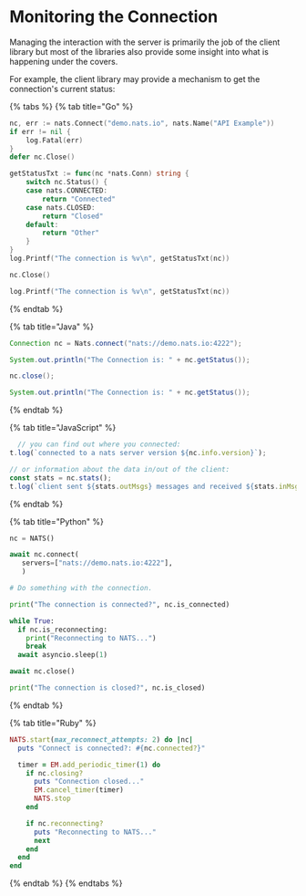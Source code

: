 # Monitoring the Connection

Managing the interaction with the server is primarily the job of the client library but most of the libraries also provide some insight into what is happening under the covers.

For example, the client library may provide a mechanism to get the connection's current status:

{% tabs %}
{% tab title="Go" %}
```go
nc, err := nats.Connect("demo.nats.io", nats.Name("API Example"))
if err != nil {
    log.Fatal(err)
}
defer nc.Close()

getStatusTxt := func(nc *nats.Conn) string {
    switch nc.Status() {
    case nats.CONNECTED:
        return "Connected"
    case nats.CLOSED:
        return "Closed"
    default:
        return "Other"
    }
}
log.Printf("The connection is %v\n", getStatusTxt(nc))

nc.Close()

log.Printf("The connection is %v\n", getStatusTxt(nc))
```
{% endtab %}

{% tab title="Java" %}
```java
Connection nc = Nats.connect("nats://demo.nats.io:4222");

System.out.println("The Connection is: " + nc.getStatus());

nc.close();

System.out.println("The Connection is: " + nc.getStatus());
```
{% endtab %}

{% tab title="JavaScript" %}
```javascript
  // you can find out where you connected:
t.log(`connected to a nats server version ${nc.info.version}`);

// or information about the data in/out of the client:
const stats = nc.stats();
t.log(`client sent ${stats.outMsgs} messages and received ${stats.inMsgs}`);
```
{% endtab %}

{% tab title="Python" %}
```python
nc = NATS()

await nc.connect(
   servers=["nats://demo.nats.io:4222"],
   )

# Do something with the connection.

print("The connection is connected?", nc.is_connected)

while True:
  if nc.is_reconnecting:
    print("Reconnecting to NATS...")
    break
  await asyncio.sleep(1)

await nc.close()

print("The connection is closed?", nc.is_closed)
```
{% endtab %}

{% tab title="Ruby" %}
```ruby
NATS.start(max_reconnect_attempts: 2) do |nc|
  puts "Connect is connected?: #{nc.connected?}"

  timer = EM.add_periodic_timer(1) do
    if nc.closing?
      puts "Connection closed..."
      EM.cancel_timer(timer)
      NATS.stop
    end

    if nc.reconnecting?
      puts "Reconnecting to NATS..."
      next
    end
  end
end
```
{% endtab %}
{% endtabs %}

